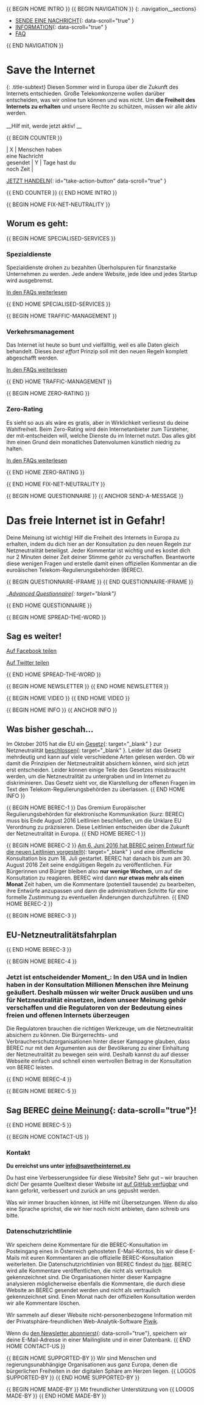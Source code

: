 {{ BEGIN HOME INTRO }}
{{ BEGIN NAVIGATION }}
{: .navigation__sections}
- [SENDE EINE NACHRICHT](#send-a-message){: data-scroll="true" }
- [INFORMATION](#info){: data-scroll="true" }
- [FAQ](faq)

{{ END NAVIGATION }}

# Save the Internet

{: .title-subtext}
Diesen Sommer wird in Europa über die Zukunft des Internets entschieden. Große Telekomkonzerne wollen darüber entscheiden, was wir online tun können und was nicht. Um __die Freiheit des Internets zu erhalten__ und unsere Rechte zu schützen, müssen wir alle aktiv werden. 
<br><br>
__Hilf mit, werde jetzt aktiv! __

{{ BEGIN COUNTER }}

| X | Menschen haben <br> eine Nachricht <br> gesendet | Y | Tage hast du <br> noch Zeit |

[JETZT HANDELN](#send-a-message){: id="take-action-button" data-scroll="true" }

{{ END COUNTER }}
{{ END HOME INTRO }}

{{ BEGIN HOME FIX-NET-NEUTRALITY }}

## Worum es geht:

{{ BEGIN HOME SPECIALISED-SERVICES }}

### Spezialdienste

Spezialdienste drohen zu bezahlten Überholspuren für finanzstarke Unternehmen zu werden. Jede andere Website, jede Idee und jedes Startup wird ausgebremst.

[In den FAQs weiterlesen](faq/#what-are-specialised-services)

{{ END HOME SPECIALISED-SERVICES }}

{{ BEGIN HOME TRAFFIC-MANAGEMENT }}

### Verkehrsmanagement

Das Internet ist heute so bunt und vielfälltig, weil es alle Daten gleich behandelt. Dieses *best effort* Prinzip soll mit den neuen Regeln komplett abgeschafft werden.

[In den FAQs weiterlesen](faq/#what-is-traffic-management)

{{ END HOME TRAFFIC-MANAGEMENT }}

{{ BEGIN HOME ZERO-RATING }}

### Zero-Rating

Es sieht so aus als wäre es gratis, aber in Wirklichkeit verliesrst du deine Wahlfreiheit. Beim Zero-Rating wird dein Internetanbieter zum Türsteher, der mit-entscheiden will, welche Dienste du im Internet nutzt. Das alles gibt ihm einen Grund dein monatliches Datenvolumen künstlich niedrig zu halten. 

[In den FAQs weiterlesen](faq/#what-is-zero-rating)

{{ END HOME ZERO-RATING }}

{{ END HOME FIX-NET-NEUTRALITY }}


{{ BEGIN HOME QUESTIONNAIRE }}
{{ ANCHOR SEND-A-MESSAGE }}

# Das freie Internet ist in Gefahr! 

Deine Meinung ist wichtig! Hilf die Freiheit des Internets in Europa zu erhalten, indem du dich hier an der Konsultation zu den neuen Regeln zur Netzneutralität beteiligst. Jeder Kommentar ist wichtig und es kostet dich nur 2 Minuten deiner Zeit deiner Stimme gehör zu verschaffen. Beantworte diese wenigen Fragen und erstelle damit einen offiziellen Kommentar an die euroäischen Telekom-Regulierungsbehörden (BEREC).

{{ BEGIN QUESTIONNAIRE-IFRAME }}
{{ END QUESTIONNAIRE-IFRAME }}

__[Advanced Questionnaire](https://consultation.savetheinternet.eu/advanced/){: target="_blank"}__

{{ END HOME QUESTIONNAIRE }}

{{ BEGIN HOME SPREAD-THE-WORD }}

## Sag es weiter!

[Auf Facebook teilen](http://www.facebook.com/sharer/sharer.php?s=100&p%5Burl%5D=http://www.savetheinternet.eu/&p%5Bimages%5D%5B0%5D=http://www.savetheinternet.eu/img/thumbnail.png&p%5Btitle%5D=Hilf%20mit%2C%20das%20Internet%20zu%20retten&p%5Bsummary%5D=Deine%20Freiheiten%20online%20werden%20durch%20eine%20EU-Verordnung%20bedroht.%20Der%20Kampf%20f%C3%BCr%20ein%20offenes%20Internet%20beginnt%20jetzt%20in%20Br%C3%BCssel.)

[Auf Twitter teilen](https://twitter.com/intent/tweet?text=Hilf%20mit%2C%20das%20Internet%20zu%20retten.%20Fordere%20deine%20Regulierer%20auf%2C%20Netzneutralit%C3%A4t%20zu%20sch%C3%BCtzen.%0Ahttps%3A%2F%2Fwww.savetheinternet.eu%2Fde%20%23SaveTheInternet%20pls%20RT)

{{ END HOME SPREAD-THE-WORD }}

{{ BEGIN HOME NEWSLETTER }}
{{ END HOME NEWSLETTER }}

{{ BEGIN HOME VIDEO }}
{{ END HOME VIDEO }}

{{ BEGIN HOME INFO }}
{{ ANCHOR INFO }}
## Was bisher geschah…

Im Oktober 2015 hat die EU ein [Gesetz](http://eur-lex.europa.eu/legal-content/DE/TXT/?uri=CELEX:32015R2120){: target="_blank" } zur Netzneutralität [beschlossen](https://netzpolitik.org/2016/netzneutralitaet-wie-es-jetzt-weiter-geht/){: target="_blank" }. Leider ist das Gesetz mehrdeutig und kann auf viele verschiedene Arten gelesen werden. Ob wir damit die Prinzipien der Netzneutralität absichern können, wird sich jetzt erst entscheiden. Leider können einige Teile des Gesetzes missbraucht werden, um die Netzneutralität zu untergraben und im Internet zu diskriminieren. Das Gesetz sieht vor, die Klarstellung der offenen Fragen im Text den Telekom-Regulierungsbehörden zu überlassen.
{{ END HOME INFO }}


{{ BEGIN HOME BEREC-1 }}
Das Gremium Europäischer Regulierungsbehörden für elektronische Kommunikation (kurz: BEREC) muss bis Ende August 2016 Leitlinien beschließen, um die Unklare EU Verordnung zu präzisieren. Diese Leitlinien entscheiden über die Zukunft der Netzneutralität in Europa.
{{ END HOME BEREC-1 }}

{{ BEGIN HOME BEREC-2 }}
[Am 6. Juni 2016 hat BEREC seinen Entwurf für die neuen Leitlinien vorgestellt](https://netzpolitik.org/2016/eu-leitlinien-zur-netzneutralitaet-the-good-the-bad-and-the-ugly/){: target="_blank" } und eine öffentliche Konsultation bis zum 18. Juli gestartet. BEREC hat danach bis zum am 30. August 2016 Zeit seine endgültigen Regeln zu veröffentlichen. Für Bürgerinnen und Bürger bleiben also __nur wenige Wochen,__ um auf die Konsultation zu reagieren. BEREC wird dann __nur etwas mehr als einen Monat__ Zeit haben, um die Kommentare (potentiell tausende) zu bearbeiten, ihre Entwürfe anzupassen und dann die administrativen Schritte für eine formelle Zustimmung zu eventuellen Änderungen durchzuführen.
{{ END HOME BEREC-2 }}

{{ BEGIN HOME BEREC-3 }}
## EU-Netzneutralitätsfahrplan
{{ END HOME BEREC-3 }}

{{ BEGIN HOME BEREC-4 }}
### __Jetzt ist entscheidender Moment___: In den USA und in Indien haben in der Konsultation Millionen Menschen ihre Meinung geäußert. Deshalb müssen wir weiter Druck ausüben und uns für Netzneutralität einsetzen, indem unseer Meinung gehör verschaffen und die Regulatoren von der Bedeutung eines freien und offenen Internets überzeugen

Die Regulatoren brauchen die richtigen Werkzeuge, um die Netzneutralität absichern zu können. Die Bürgerrechts- und Verbraucherschutzorganisationen hinter dieser Kampagne glauben, dass BEREC nur mit den Argumenten aus der Bevölkerung zu einer Einhaltung der Netzneutralität zu bewegen sein wird. Deshalb kannst du auf diesser Webseite einfach und schnell einen wertvollen Beitrag in der Konsultation von BEREC leisten. 

{{ END HOME BEREC-4 }}

{{ BEGIN HOME BEREC-5 }}
## Sag BEREC [deine Meinung](#send-a-message){: data-scroll="true"}!
{{ END HOME BEREC-5 }}

{{ BEGIN HOME CONTACT-US }}
### Kontakt

__Du erreichst uns unter [info@savetheinternet.eu](mailto:info@savetheinternet.eu)__

Du hast eine Verbesserungsidee für diese Website? Sehr gut – wir brauchen dich! Der gesamte Quelltext dieser Website ist [auf GitHub verfügbar](https://github.com/Netzfreiheit/STI-UI) und kann geforkt, verbessert und zurück an uns gepusht werden.

Was wir immer brauchen können, ist Hilfe mit Übersetzungen. Wenn du also eine Sprache sprichst, die wir hier noch nicht anbieten, dann schreib uns bitte.

### Datenschutzrichtlinie

Wir speichern deine Kommentare für die BEREC-Konsultation im Posteingang eines in Österreich gehosteten E-Mail-Kontos, bis wir diese E-Mails mit euren Kommentaren an die offizielle BEREC-Konsultation weiterleiten. Die Datenschutzrichtlinien von BEREC findest du [hier](http://berec.europa.eu/eng/document_register/subject_matter/berec_office/download/0/4615-privacy-statement-berec-office-policy-do_0.pdf). BEREC wird alle Kommentare veröffentlichen, die nicht als vertraulich gekennzeichnet sind. Die Organisationen hinter dieser Kampagne analysieren möglicherweise ebenfalls die Kommentare, die durch diese Website an BEREC gesendet werden und nicht als vertraulich gekennzeichnet sind. Einen Monat nach der offiziellen Konsultation werden wir alle Kommentare löschen.

Wir sammeln auf dieser Website nicht-personenbezogene Information mit der Privatsphäre-freundlichen Web-Analytik-Software [Piwik](https://piwik.org/).

Wenn du [den Newsletter abonnierst](#subscribe-to-newsletter){: data-scroll="true"}, speichern wir deine E-Mail-Adresse in einer Mailingliste und in einer Datenbank.
{{ END HOME CONTACT-US }}

{{ BEGIN HOME SUPPORTED-BY }}
Wir sind Menschen und regierungsunabhängige Organisationen aus ganz Europa, denen die bürgerlichen Freiheiten in der digitalen Sphäre am Herzen liegen.
{{ LOGOS SUPPORTED-BY }}
{{ END HOME SUPPORTED-BY }}

{{ BEGIN HOME MADE-BY }}
Mit freundlicher Unterstützung von
{{ LOGOS MADE-BY }}
{{ END HOME MADE-BY }}
